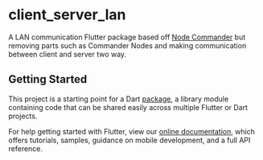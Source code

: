 # client_server_lan

A LAN communication Flutter package based off [Node Commander](https://github.com/synw/nodecommander) but removing parts such as Commander Nodes and making communication between client and server two way.

## Getting Started

This project is a starting point for a Dart
[package](https://flutter.dev/developing-packages/),
a library module containing code that can be shared easily across
multiple Flutter or Dart projects.

For help getting started with Flutter, view our 
[online documentation](https://flutter.dev/docs), which offers tutorials, 
samples, guidance on mobile development, and a full API reference.
